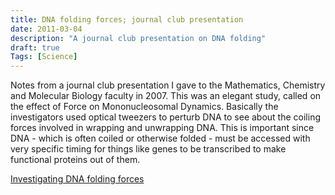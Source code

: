```yaml
---
title: DNA folding forces; journal club presentation
date: 2011-03-04
description: "A journal club presentation on DNA folding"
draft: true
Tags: [Science]
---
```

Notes from a journal club presentation I gave to the Mathematics, Chemistry and Molecular Biology faculty in 2007. This was an elegant study, called on the effect of Force on Mononucleosomal Dynamics. Basically the investigators used optical tweezers to perturb DNA to see about the coiling forces involved in wrapping and unwrapping DNA. This is important since DNA - which is often coiled or otherwise folded - must be accessed with very specific timing for things like genes to be transcribed to make functional proteins out of them.

[Investigating DNA folding forces][1]

[1]:	bioinformatics_journalclub_preso_aakerstein_feb2007-vff1.pdf